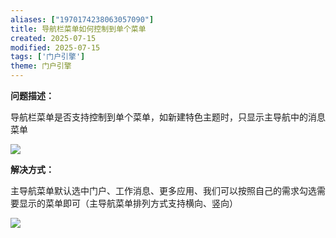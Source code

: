 ```yaml
---
aliases: ["1970174238063057090"]
title: 导航栏菜单如何控制到单个菜单
created: 2025-07-15
modified: 2025-07-15
tags: ['门户引擎']
theme: 门户引擎
---
```


**问题描述：**

导航栏菜单是否支持控制到单个菜单，如新建特色主题时，只显示主导航中的消息菜单

![](e572fa0bab0bdd620b3f4d5b122df031.jpg)

**解决方式：**

主导航菜单默认选中门户、工作消息、更多应用、我们可以按照自己的需求勾选需要显示的菜单即可（主导航菜单排列方式支持横向、竖向）

**![](545420c95055a2140275c5ca102df31f.jpg)**